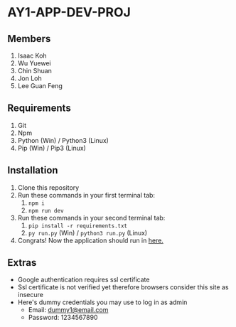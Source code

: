 # AY1-APP-DEV-PROJ
## Members
1. Isaac Koh
2. Wu Yuewei
3. Chin Shuan
4. Jon Loh
5. Lee Guan Feng

## Requirements
1. Git
2. Npm
3. Python (Win) / Python3 (Linux)
4. Pip (Win) / Pip3 (Linux)
## Installation
1. Clone this repository
2. Run these commands in your first terminal tab: 
    1. `npm i`
    2. `npm run dev`
3. Run these commands in your second terminal tab:
    1. `pip install -r requirements.txt`
    2. `py run.py` (Win) / `python3 run.py` (Linux)
4. Congrats! Now the application should run in [here.](https://127.0.0.1:5000/)

## Extras
* Google authentication requires ssl certificate
* Ssl certificate is not verified yet therefore browsers consider this site as insecure
* Here's dummy credentials you may use to log in as admin
    * Email: dummy1@email.com
    * Password: 1234567890